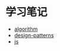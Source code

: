 # 学习笔记

- [algorithm](./algorithm/readme.md)
- [design-patterns](./design-patterns/readme.md)
- [js](./js/readme.md)